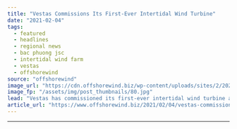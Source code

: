```yaml
---
title: "Vestas Commissions Its First-Ever Intertidal Wind Turbine"
date: "2021-02-04"
tags: 
  - featured
  - headlines
  - regional news
  - bac phuong jsc
  - intertidal wind farm
  - vestas
  - offshorewind
source: "offshorewind"
image_url: "https://cdn.offshorewind.biz/wp-content/uploads/sites/2/2021/02/04151009/Vestas-Commissions-Its-First-Ever-Intertidal-Wind-Turbine.jpg"
image_fp: "/assets/img/post_thumbnails/80.jpg"
lead: "Vestas has commissioned its first-ever intertidal wind turbine at Bac Phuong JSC’s wind farm"
article_url: "https://www.offshorewind.biz/2021/02/04/vestas-commissions-its-first-ever-intertidal-wind-turbine/"
---
```


---
